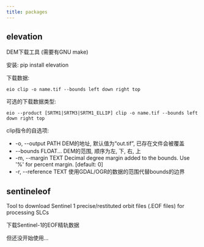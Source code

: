 ```yaml
---
title: packages
---
```


## elevation

DEM下载工具 (需要有GNU make)

安装: pip install elevation

下载数据:

```shell
eio clip -o name.tif --bounds left down right top
```

可选的下载数据类型:

```shell
eio --product [SRTM1|SRTM3|SRTM1_ELLIP] clip -o name.tif --bounds left down right top
```

clip指令的自选项:

- -o, --output PATH     DEM的地址, 默认值为“out.tif”, 已存在文件会被覆盖
- --bounds FLOAT...     DEM的范围, 顺序为左, 下, 右, 上
- -m, --margin TEXT     Decimal degree margin added to the bounds. Use '%' for percent margin.  [default: 0]
- -r, --reference TEXT  使用GDAL/OGR的数据的范围代替bounds的边界

## sentineleof

Tool to download Sentinel 1 precise/restituted orbit files (.EOF files) for processing SLCs

下载Sentinel-1的EOF精轨数据

但还没开始使用...
